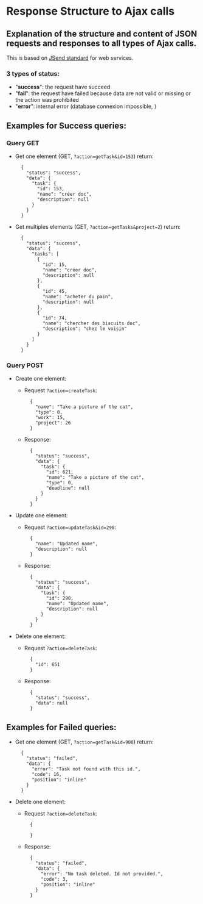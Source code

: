 # Response Structure to Ajax calls
## Explanation of the structure and content of JSON requests and responses to all types of Ajax calls.
This is based on [JSend standard](https://github.com/omniti-labs/jsend/blob/master/README.md) for web services.

### 3 types of status:
- "**success**": the request have succeed
- "**fail**": the request have failed because data are not valid or missing or the action was prohibited
- "**error**": internal error (database connexion impossible, )

## Examples for Success queries:
### Query GET
- Get one element (GET, `?action=getTask&id=153`) return:

        {
          "status": "success",
          "data": {
            "task": {
              "id": 153,
              "name": "créer doc",
              "description": null
            }
          }
        }

- Get multiples elements  (GET, `?action=getTasks&project=2`) return:

        {
          "status": "success",
          "data": {
            "tasks": [
              {
                "id": 15,
                "name": "créer doc",
                "description": null
              },
              {
                "id": 45,
                "name": "acheter du pain",
                "description": null
              },
              {
                "id": 74,
                "name": "chercher des biscuits doc",
                "description": "chez le voisin"
              }
            ]
          }
        }

### Query POST
- Create one element:
    - Request `?action=createTask`:
    
            {
              "name": "Take a picture of the cat",
              "type": 0,
              "work": 15,
              "project": 26
            }

    - Response:

            {
              "status": "success",
              "data": {
                "task": {
                  "id": 621,
                  "name": "Take a picture of the cat",
                  "type": 0,
                  "deadline": null
                }
              }
            }


- Update one element:
    - Request `?action=updateTask&id=290`:

            {
              "name": "Updated name",
              "description": null
            }

    - Response:
    
            {
              "status": "success",
              "data": {
                "task": {
                  "id": 290,
                  "name": "Updated name",
                  "description": null
                }
              }
            }
    

- Delete one element:
    - Request `?action=deleteTask`:
   
            {
              "id": 651
            }

    - Response:

            {
              "status": "success",
              "data": null
            }

## Examples for Failed queries:

- Get one element (GET, `?action=getTask&id=900`) return:

        {
          "status": "failed",
          "data": {
            "error": "Task not found with this id.",
            "code": 16,
            "position": "inline"
          }
        }
        
- Delete one element:
    - Request `?action=deleteTask`:
   
            {
              
            }

    - Response:

            {
              "status": "failed",
              "data": {
                "error": "No task deleted. Id not provided.",
                "code": 3,
                "position": "inline"
              }
            }